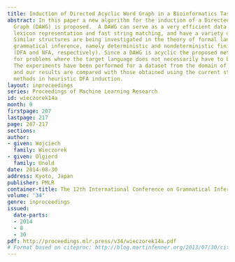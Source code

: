 ```yaml
---
title: Induction of Directed Acyclic Word Graph in a Bioinformatics Task
abstract: In this paper a new algorithm for the induction of a Directed Acyclic Word
  Graph (DAWG) is proposed.  A DAWG can serve as a very efficient data structure for
  lexicon representation and fast string matching, and have a variety of applications.
  Similar structures are being investigated in the theory of formal languages and
  grammatical inference, namely deterministic and nondeterministic finite automata
  (DFA and NFA, respectively). Since a DAWG is acyclic the proposed method is suited
  for problems where the target language does not necessarily have to be infinite.
  The experiments have been performed for a dataset from the domain of bioinformatics,
  and our results are compared with those obtained using the current state-of-the-art
  methods in heuristic DFA induction.
layout: inproceedings
series: Proceedings of Machine Learning Research
id: wieczorek14a
month: 0
firstpage: 207
lastpage: 217
page: 207-217
sections: 
author:
- given: Wojciech
  family: Wieczorek
- given: Olgierd
  family: Unold
date: 2014-08-30
address: Kyoto, Japan
publisher: PMLR
container-title: The 12th International Conference on Grammatical Inference
volume: '34'
genre: inproceedings
issued:
  date-parts:
  - 2014
  - 8
  - 30
pdf: http://proceedings.mlr.press/v34/wieczorek14a.pdf
# Format based on citeproc: http://blog.martinfenner.org/2013/07/30/citeproc-yaml-for-bibliographies/
---
```

